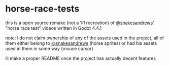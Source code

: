 # horse-race-tests
this is a open source remake (not a 1:1 recreation) of [@snakesandrews'](https://x.com/snakesandrews) "horse race test" videos written in Godot 4.4.1

note: i do not claim ownership of any of the assets used in the project, all of them either belong to [@snakesandrews](https://x.com/snakesandrews) (horse sprites) or had his assets used in them in some way (mouse cursor)

ill make a proper README once the project has actually decent features